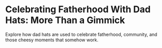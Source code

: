 # Celebrating Fatherhood With Dad Hats: More Than a Gimmick

Explore how dad hats are used to celebrate fatherhood, community, and those cheesy moments that somehow work.